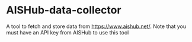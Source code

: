 # AISHub-data-collector
A tool to fetch and store data from https://www.aishub.net/. Note that you must have an API key from AISHub to use this tool
